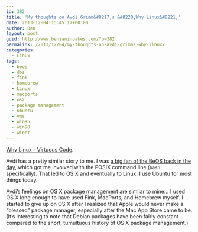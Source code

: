```yaml
---
id: 382
title: 'My thoughts on Avdi Grimm&#8217;s &#8220;Why Linux&#8221;'
date: 2013-12-04T15:45:17+00:00
author: Ben
layout: post
guid: http://www.benjaminoakes.com/?p=382
permalink: /2013/12/04/my-thoughts-on-avdi-grimms-why-linux/
categories:
  - Linux
tags:
  - beos
  - dos
  - fink
  - homebrew
  - Linux
  - macports
  - os2
  - package management
  - ubuntu
  - vms
  - win95
  - win98
  - winnt
---
```

[Why Linux - Virtuous Code](http://devblog.avdi.org/2011/08/09/why-linux/).

Avdi has a pretty similar story to me. I was [a big fan of the BeOS back in the day](http://www.benjaminoakes.com/2004/08/16/nostalgia/), which got me involved with the POSIX command line (`bash` specifically). That led to OS X and eventually to Linux. I use Ubuntu for most things today.

Avdi&#8217;s feelings on OS X package management are similar to mine... I used OS X long enough to have used Fink, MacPorts, and Homebrew myself. I started to give up on OS X after I realized that Apple would never make a &#8220;blessed&#8221; package manager, especially after the Mac App Store came to be. (It&#8217;s interesting to note that Debian packages have been fairly constant compared to the short, tumultuous history of OS X package management.)